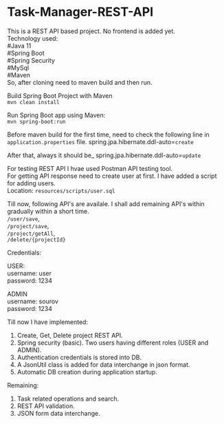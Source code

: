 # Task-Manager-REST-API  

This is a REST API based project. No frontend is added yet.   
Technology used:   
#Java 11  
#Spring Boot  
#Spring Security  
#MySql     
#Maven  
So, after cloning need to maven build and then run.  

Build Spring Boot Project with Maven  
`mvn clean install`
 
Run Spring Boot app using Maven:  
`mvn spring-boot:run`

Before maven build for the first time, need to check the following line in `application.properties` file.
spring.jpa.hibernate.ddl-auto=`create`

After that, always it should be_
spring.jpa.hibernate.ddl-auto=`update`

For testing REST API I hvae used Postman API testing tool.   
For getting API response need to create user at first. I have added a script for adding users.   
Location: `resources/scripts/user.sql`   

Till now, following API's are availale. I shall add remaining API's within gradually within a short time.    
`/user/save`,  
`/project/save`,  
`/project/getAll`,  
`/delete/{projectId}`  

Credentials:  

USER:  
username: user  
password: 1234  

ADMIN  
username: sourov  
password: 1234  

Till now I have implemented:   
1. Create, Get, Delete project REST API.  
2. Spring security (basic). Two users having different roles (USER and ADMIN).    
3. Authentication credentials is stored into DB.
4. A JsonUtil class is added for data interchange in json format.
5. Automatic DB creation during application startup.
 
Remaining:  
1. Task related operations and search.  
2. REST API validation.  
3. JSON form data interchange.
